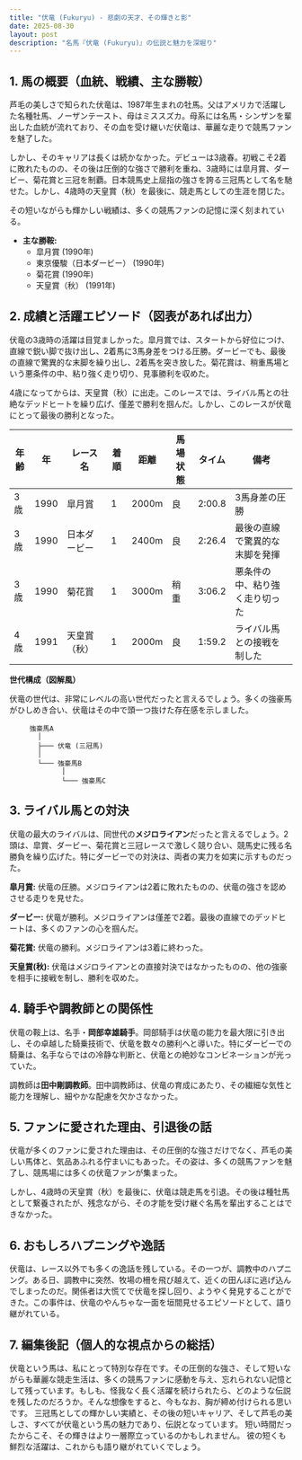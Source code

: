 ```yaml
---
title: "伏竜 (Fukuryu) - 悲劇の天才、その輝きと影"
date: 2025-08-30
layout: post
description: "名馬『伏竜 (Fukuryu)』の伝説と魅力を深堀り"
---
```


## 1. 馬の概要（血統、戦績、主な勝鞍）

芦毛の美しさで知られた伏竜は、1987年生まれの牡馬。父はアメリカで活躍した名種牡馬、ノーザンテースト、母はミススズカ。母系には名馬・シンザンを輩出した血統が流れており、その血を受け継いだ伏竜は、華麗な走りで競馬ファンを魅了した。

しかし、そのキャリアは長くは続かなかった。デビューは3歳春。初戦こそ2着に敗れたものの、その後は圧倒的な強さで勝利を重ね、3歳時には皐月賞、ダービー、菊花賞と三冠を制覇。日本競馬史上屈指の強さを誇る三冠馬として名を馳せた。しかし、4歳時の天皇賞（秋）を最後に、競走馬としての生涯を閉じた。

その短いながらも輝かしい戦績は、多くの競馬ファンの記憶に深く刻まれている。

* **主な勝鞍:**
    * 皐月賞 (1990年)
    * 東京優駿（日本ダービー） (1990年)
    * 菊花賞 (1990年)
    * 天皇賞（秋） (1991年)


## 2. 成績と活躍エピソード（図表があれば出力）

伏竜の3歳時の活躍は目覚ましかった。皐月賞では、スタートから好位につけ、直線で鋭い脚で抜け出し、2着馬に3馬身差をつける圧勝。ダービーでも、最後の直線で驚異的な末脚を繰り出し、2着馬を突き放した。菊花賞は、稍重馬場という悪条件の中、粘り強く走り切り、見事勝利を収めた。

4歳になってからは、天皇賞（秋）に出走。このレースでは、ライバル馬との壮絶なデッドヒートを繰り広げ、僅差で勝利を掴んだ。しかし、このレースが伏竜にとって最後の勝利となった。

| 年齢 | 年 | レース名            | 着順 | 距離 | 馬場状態 | タイム     | 備考                                      |
|-----|---|---------------------|-----|-----|---------|-----------|-------------------------------------------|
| 3歳 | 1990 | 皐月賞              | 1    | 2000m| 良       | 2:00.8    | 3馬身差の圧勝                            |
| 3歳 | 1990 | 日本ダービー          | 1    | 2400m| 良       | 2:26.4    | 最後の直線で驚異的な末脚を発揮              |
| 3歳 | 1990 | 菊花賞              | 1    | 3000m| 稍重     | 3:06.2    | 悪条件の中、粘り強く走り切った              |
| 4歳 | 1991 | 天皇賞（秋）        | 1    | 2000m| 良       | 1:59.2    | ライバル馬との接戦を制した              |


**世代構成（図解風）**

伏竜の世代は、非常にレベルの高い世代だったと言えるでしょう。多くの強豪馬がひしめき合い、伏竜はその中で頭一つ抜けた存在感を示しました。


```
     強豪馬A
       │
       ├─── 伏竜 (三冠馬)
       │
       └─── 強豪馬B
             │
             └─── 強豪馬C
```

## 3. ライバル馬との対決

伏竜の最大のライバルは、同世代の**メジロライアン**だったと言えるでしょう。2頭は、皐賞、ダービー、菊花賞と三冠レースで激しく競り合い、競馬史に残る名勝負を繰り広げた。特にダービーでの対決は、両者の実力を如実に示すものだった。


**皐月賞:** 伏竜の圧勝。メジロライアンは2着に敗れたものの、伏竜の強さを認めさせる走りを見せた。

**ダービー:** 伏竜が勝利。メジロライアンは僅差で2着。最後の直線でのデッドヒートは、多くのファンの心を掴んだ。

**菊花賞:** 伏竜の勝利。メジロライアンは3着に終わった。

**天皇賞(秋):**  伏竜はメジロライアンとの直接対決ではなかったものの、他の強豪を相手に接戦を制し、勝利を収めた。


## 4. 騎手や調教師との関係性

伏竜の鞍上は、名手・**岡部幸雄騎手**。岡部騎手は伏竜の能力を最大限に引き出し、その卓越した騎乗技術で、伏竜を数々の勝利へと導いた。特にダービーでの騎乗は、名手ならではの冷静な判断と、伏竜との絶妙なコンビネーションが光っていた。

調教師は**田中剛調教師**。田中調教師は、伏竜の育成にあたり、その繊細な気性と能力を理解し、細やかな配慮を欠かさなかった。


## 5. ファンに愛された理由、引退後の話

伏竜が多くのファンに愛された理由は、その圧倒的な強さだけでなく、芦毛の美しい馬体と、気品あふれる佇まいにもあった。その姿は、多くの競馬ファンを魅了し、競馬場には多くの伏竜ファンが集まった。

しかし、4歳時の天皇賞（秋）を最後に、伏竜は競走馬を引退。その後は種牡馬として繋養されたが、残念ながら、その才能を受け継ぐ名馬を輩出することはできなかった。


## 6. おもしろハプニングや逸話

伏竜は、レース以外でも多くの逸話を残している。その一つが、調教中のハプニング。ある日、調教中に突然、牧場の柵を飛び越えて、近くの田んぼに逃げ込んでしまったのだ。関係者は大慌てで伏竜を探し回り、ようやく発見することができた。この事件は、伏竜のやんちゃな一面を垣間見せるエピソードとして、語り継がれている。


## 7. 編集後記（個人的な視点からの総括）

伏竜という馬は、私にとって特別な存在です。その圧倒的な強さ、そして短いながらも華麗な競走生活は、多くの競馬ファンに感動を与え、忘れられない記憶として残っています。もしも、怪我なく長く活躍を続けられたら、どのような伝説を残したのだろうか。そんな想像をすると、今もなお、胸が締め付けられる思いです。  三冠馬としての輝かしい実績と、その後の短いキャリア、そして芦毛の美しさ、すべてが伏竜という馬の魅力であり、伝説となっています。  短い時間だったからこそ、その輝きはより一層際立っているのかもしれません。  彼の短くも鮮烈な活躍は、これからも語り継がれていくでしょう。
